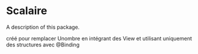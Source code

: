 # Scalaire

A description of this package.

créé pour remplacer Unombre en intégrant des View et utilisant uniquement des structures avec @Binding
